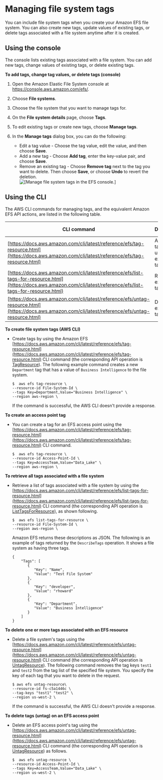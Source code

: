 # Managing file system tags<a name="manage-fs-tags"></a>

You can include file system tags when you create your Amazon EFS file system\. You can also create new tags, update values of existing tags, or delete tags associated with a file system anytime after it is created\. 

## Using the console<a name="manage-tags-console"></a>

The console lists existing tags associated with a file system\. You can add new tags, change values of existing tags, or delete existing tags\.

**To add tags, change tag values, or delete tags \(console\)**

1. Open the Amazon Elastic File System console at [https://console\.aws\.amazon\.com/efs/](https://console.aws.amazon.com/efs/)\.

1. Choose **File systems**\.

1. Choose the file system that you want to manage tags for\.

1. On the **File system details** page, choose **Tags**\.

1. To edit existing tags or create new tags, choose **Manage tags**\.

1. In the **Manage tags** dialog box, you can do the following:
   + Edit a tag value \- Choose the tag value, edit the value, and then choose **Save**\.
   + Add a new tag \- Choose **Add tag**, enter the key\-value pair, and choose **Save**\.
   + Remove an existing tag \- Choose **Remove tag** next to the tag you want to delete\. Then choose **Save**, or choose **Undo** to revert the deletion\.  
![\[Manage file system tags in the EFS console.\]](http://docs.aws.amazon.com/efs/latest/ug/images/console2-manage-tags.png)

## Using the CLI<a name="manage-tags-cli"></a>

The AWS CLI commands for managing tags, and the equivalent Amazon EFS API actions, are listed in the following table\.


| CLI command | Description | Equivalent API operation | 
| --- | --- | --- | 
|  [https://docs.aws.amazon.com/cli/latest/reference/efs/tag-resource.html](https://docs.aws.amazon.com/cli/latest/reference/efs/tag-resource.html)  |  Add new tags or update existing tags  |  [TagResource](API_TagResource.md)  | 
|  [https://docs.aws.amazon.com/cli/latest/reference/efs/list-tags-for-resource.html](https://docs.aws.amazon.com/cli/latest/reference/efs/list-tags-for-resource.html)  |  Retrieve existing tags  |  [ListTagsForResource](API_ListTagsForResource.md)  | 
|  [https://docs.aws.amazon.com/cli/latest/reference/efs/untag-resource.html](https://docs.aws.amazon.com/cli/latest/reference/efs/untag-resource.html)  |  Delete existing tags  |  [UntagResource](API_UntagResource.md)  | 

**To create file system tags \(AWS CLI\)**
+ Create tags by using the Amazon EFS [https://docs.aws.amazon.com/cli/latest/reference/efs/tag-resource.html](https://docs.aws.amazon.com/cli/latest/reference/efs/tag-resource.html) CLI command \(the corresponding API operation is [TagResource](API_TagResource.md)\)\. The following example command creates a new `Department` tag that has a value of `Business Intelligence` to the file system\.

  ```
  $  aws efs tag-resource \
  --resource-id File-System-Id \
  --tags Key=Department,Value="Business Intelligence" \
  --region aws-region \
  ```

  If the command is successful, the AWS CLI doesn't provide a response\.

**To create an access point tag**
+ You can create a tag for an EFS access point using the [https://docs.aws.amazon.com/cli/latest/reference/efs/tag-resource.html](https://docs.aws.amazon.com/cli/latest/reference/efs/tag-resource.html) CLI command\.

  ```
  $  aws efs tag-resource \
  --resource-id Access-Point-Id \
  --tags Key=AccessTeam,Value="Data_Lake" \
  --region aws-region \
  ```

**To retrieve all tags associated with a file system**
+ Retrieve a list of tags associated with a file system by using the [https://docs.aws.amazon.com/cli/latest/reference/efs/list-tags-for-resource.html](https://docs.aws.amazon.com/cli/latest/reference/efs/list-tags-for-resource.html) CLI command \(the corresponding API operation is [ListTagsForResource](API_ListTagsForResource.md)\), as shown following\.

  ```
  $  aws efs list-tags-for-resource \
  --resource-id File-System-Id \
  --region aws-region \
  ```

  Amazon EFS returns these descriptions as JSON\. The following is an example of tags returned by the `DescribeTags` operation\. It shows a file system as having three tags\.

  ```
  {
      "Tags": [
         {
            "Key": "Name",
            "Value": "Test File System"            
         },
         {
            "Key": "developer",
            "Value": "rhoward"
         },
         {
            "Key": "Department",
            "Value": "Business Intelligence"
         }
      ]
  }
  ```

**To delete one or more tags associated with an EFS resource**
+ Delete a file system's tags using the [https://docs.aws.amazon.com/cli/latest/reference/efs/untag-resource.html](https://docs.aws.amazon.com/cli/latest/reference/efs/untag-resource.html) CLI command \(the corresponding API operation is [UntagResource](API_UntagResource.md)\)\. The following command removes the tag keys `test1` and `test2` from the tag list of the specified file system\. You specify the key of each tag that you want to delete in the request\.

  ```
  $ aws efs untag-resource\
  --resource-id fs-c5a1446c \
  --tag-keys "test1" "test2" \
  --region us-west-2 \
  ```

  If the command is successful, the AWS CLI doesn't provide a response\.

**To delete tags \(untag\) on an EFS access point**
+ Delete an EFS access point's tag using the [https://docs.aws.amazon.com/cli/latest/reference/efs/untag-resource.html](https://docs.aws.amazon.com/cli/latest/reference/efs/untag-resource.html) CLI command \(the corresponding API operation is [UntagResource](API_UntagResource.md)\) as follows\.

  ```
  $  aws efs untag-resource \
  --resource-id Access-Point-Id \
  --tags Key=AccessTeam,Value="Data_Lake" \
  --region us-west-2 \
  ```